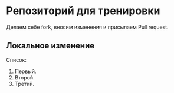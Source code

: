 # Репозиторий для тренировки

Делаем себе fork, вносим изменения и присылаем Pull request.

## Локальное изменение 

Список:

1. Первый.
2. Второй. 
3. Третий.
